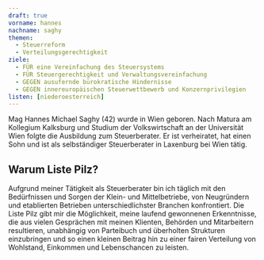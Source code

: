 ```yaml
---
draft: true
vorname: hannes
nachname: saghy
themen:
  - Steuerreform
  - Verteilungsgerechtigkeit
ziele:
  - FÜR eine Vereinfachung des Steuersystems
  - FÜR Steuergerechtigkeit und Verwaltungsvereinfachung
  - GEGEN ausufernde bürokratische Hindernisse
  - GEGEN innereuropäischen Steuerwettbewerb und Konzernprivilegien
listen: [niederoesterreich]
---
```


Mag Hannes Michael Saghy (42) wurde in Wien geboren. Nach Matura am Kollegium Kalksburg und Studium der Volkswirtschaft an der Universität Wien folgte die Ausbildung zum Steuerberater. Er ist verheiratet, hat einen Sohn und ist als selbständiger Steuerberater in Laxenburg bei Wien tätig.

## Warum Liste Pilz?

Aufgrund meiner Tätigkeit als Steuerberater bin ich täglich mit den Bedürfnissen und Sorgen der Klein- und Mittelbetriebe, von Neugründern und etablierten Betrieben unterschiedlichster Branchen konfrontiert. Die Liste Pilz gibt mir die Möglichkeit, meine laufend gewonnenen Erkenntnisse, die aus vielen Gesprächen mit meinen Klienten, Behörden und Mitarbeitern resultieren, unabhängig von Parteibuch und überholten Strukturen einzubringen und so einen kleinen Beitrag hin zu einer fairen Verteilung von Wohlstand, Einkommen und Lebenschancen zu leisten.